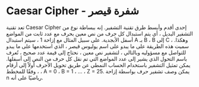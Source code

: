 # Caesar Cipher - شفرة قيصر

تعد تقنية Caesar Cipher إحدى أقدم وأبسط طرق تقنية التشفير. إنه ببساطة نوع من التشفير البديل ، أي يتم استبدال كل حرف من نص معين بحرف مع عدد ثابت من المواضع أسفل الأبجدية. على سبيل المثال مع إزاحة 1 ، سيتم استبدال A بـ B ، B إلى C ، وهكذا. سميت هذه الطريقة على ما يبدو على اسم يوليوس قيصر ، الذي استخدمها على ما يبدو للتواصل مع مسؤوليه
وبالتالي ، لتشفير نص معين ، نحتاج إلى قيمة عدد صحيح ، تُعرف باسم التحول الذي يشير إلى عدد المواضع التي تم نقل كل حرف من النص إلى أسفلها.
يمكن تمثيل التشفير باستخدام الحساب النمطي عن طريق تحويل الأحرف أولاً إلى أرقام ، وفقًا للمخطط ، A = 0 ، B = 1 ، ... ، Z = 25. يمكن وصف تشفير حرف بواسطة إزاحة n رياضيًا على أنه.
